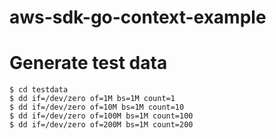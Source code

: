 aws-sdk-go-context-example
====


# Generate test data

```console
$ cd testdata
$ dd if=/dev/zero of=1M bs=1M count=1
$ dd if=/dev/zero of=10M bs=1M count=10
$ dd if=/dev/zero of=100M bs=1M count=100
$ dd if=/dev/zero of=200M bs=1M count=200
```


